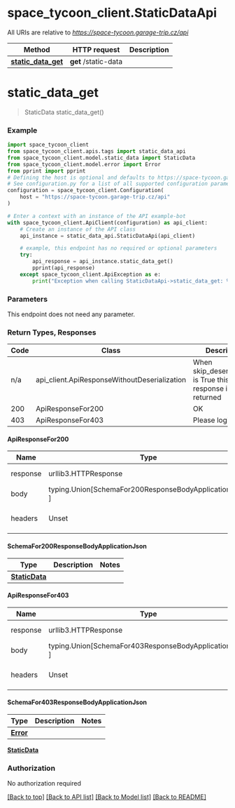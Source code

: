 # space_tycoon_client.StaticDataApi

All URIs are relative to *https://space-tycoon.garage-trip.cz/api*

Method | HTTP request | Description
------------- | ------------- | -------------
[**static_data_get**](StaticDataApi.md#static_data_get) | **get** /static-data | 

# **static_data_get**
> StaticData static_data_get()



### Example

```python
import space_tycoon_client
from space_tycoon_client.apis.tags import static_data_api
from space_tycoon_client.model.static_data import StaticData
from space_tycoon_client.model.error import Error
from pprint import pprint
# Defining the host is optional and defaults to https://space-tycoon.garage-trip.cz/api
# See configuration.py for a list of all supported configuration parameters.
configuration = space_tycoon_client.Configuration(
    host = "https://space-tycoon.garage-trip.cz/api"
)

# Enter a context with an instance of the API example-bot
with space_tycoon_client.ApiClient(configuration) as api_client:
    # Create an instance of the API class
    api_instance = static_data_api.StaticDataApi(api_client)

    # example, this endpoint has no required or optional parameters
    try:
        api_response = api_instance.static_data_get()
        pprint(api_response)
    except space_tycoon_client.ApiException as e:
        print("Exception when calling StaticDataApi->static_data_get: %s\n" % e)
```
### Parameters
This endpoint does not need any parameter.

### Return Types, Responses

Code | Class | Description
------------- | ------------- | -------------
n/a | api_client.ApiResponseWithoutDeserialization | When skip_deserialization is True this response is returned
200 | ApiResponseFor200 | OK
403 | ApiResponseFor403 | Please login again

#### ApiResponseFor200
Name | Type | Description  | Notes
------------- | ------------- | ------------- | -------------
response | urllib3.HTTPResponse | Raw response |
body | typing.Union[SchemaFor200ResponseBodyApplicationJson, ] |  |
headers | Unset | headers were not defined |

#### SchemaFor200ResponseBodyApplicationJson
Type | Description  | Notes
------------- | ------------- | -------------
[**StaticData**](StaticData.md) |  | 


#### ApiResponseFor403
Name | Type | Description  | Notes
------------- | ------------- | ------------- | -------------
response | urllib3.HTTPResponse | Raw response |
body | typing.Union[SchemaFor403ResponseBodyApplicationJson, ] |  |
headers | Unset | headers were not defined |

#### SchemaFor403ResponseBodyApplicationJson
Type | Description  | Notes
------------- | ------------- | -------------
[**Error**](Error.md) |  | 



[**StaticData**](StaticData.md)

### Authorization

No authorization required

[[Back to top]](#) [[Back to API list]](../README.md#documentation-for-api-endpoints) [[Back to Model list]](../README.md#documentation-for-models) [[Back to README]](../README.md)


